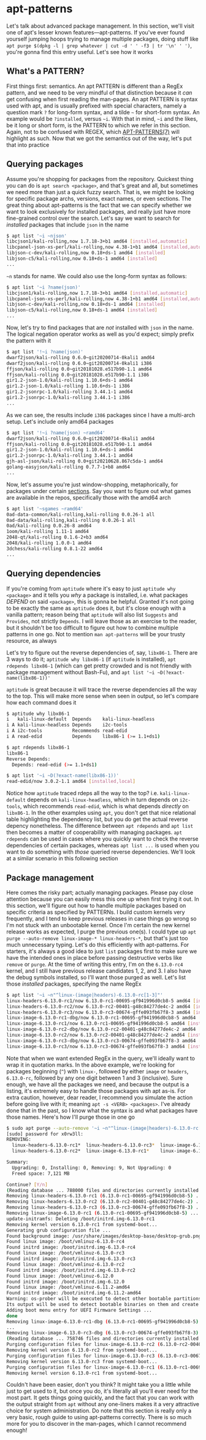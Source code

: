 # apt-patterns

Let's talk about advanced package management. In this section, we'll visit one of apt's lesser known features—apt-patterns. If you've ever found yourself jumping hoops trying to manage multiple packages, doing stuff like `apt purge $(dpkg -l | grep whatever | cut -d ' ' -f3 | tr '\n' ' ')`, you're gonna find this entry useful. Let's see how it works

## What's a PATTERN?

First things first: semantics. An apt PATTERN is different than a RegEx pattern, and we need to be very mindful of that distinction because it _can_ get confusing when first reading the man-pages. An apt PATTERN is syntax used with apt, and is usually prefixed with special characters, namely a question mark `?` for long-form syntax, and a tilde `~` for short-form syntax. An example would be `?installed`, versus `~i`. With that in mind, `~i` and the likes, be it long or short form, is the PATTERN to which we refer in this section. Again, not to be confused with REGEX, which [APT-PATTERNS(7)](https://people.debian.org/~jak/apt-doc/man/apt-patterns.7.html) will highlight as such. Now that we got the semantics out of the way, let's put that into practice

## Querying packages

Assume you're shopping for packages from the repository. Quickest thing you can do is `apt search <package>`, and that's great and all, but sometimes we need more than just a quick fuzzy search. That is, we might be looking for specific package archs, versions, exact names, or even sections. The great thing about apt-patterns is the fact that we can specify whether we want to look exclusively for installed packages, and really just have more fine-grained control over the search. Let's say we want to search for _installed_ packages that include `json` in the name

```sh
$ apt list '~i ~njson'
libcjson1/kali-rolling,now 1.7.18-3+b1 amd64 [installed,automatic]
libcpanel-json-xs-perl/kali-rolling,now 4.38-1+b1 amd64 [installed,automatic]
libjson-c-dev/kali-rolling,now 0.18+ds-1 amd64 [installed]
libjson-c5/kali-rolling,now 0.18+ds-1 amd64 [installed]
...
```

`~n` stands for name. We could also use the long-form syntax as follows:

```sh
$ apt list '~i ?name(json)'
libcjson1/kali-rolling,now 1.7.18-3+b1 amd64 [installed,automatic]
libcpanel-json-xs-perl/kali-rolling,now 4.38-1+b1 amd64 [installed,automatic]
libjson-c-dev/kali-rolling,now 0.18+ds-1 amd64 [installed]
libjson-c5/kali-rolling,now 0.18+ds-1 amd64 [installed]
...
```

Now, let's try to find packages that are _not_ installed with `json` in the name. The logical negation operator works as well as you'd expect; simply prefix the pattern with it

```sh
$ apt list '!~i ?name(json)'
dwarf2json/kali-rolling 0.6.0~git20200714-0kali1 amd64
dwarf2json/kali-rolling 0.6.0~git20200714-0kali1 i386
ffjson/kali-rolling 0.0~git20181028.e517b90-1.1 amd64
ffjson/kali-rolling 0.0~git20181028.e517b90-1.1 i386
gir1.2-json-1.0/kali-rolling 1.10.6+ds-1 amd64
gir1.2-json-1.0/kali-rolling 1.10.6+ds-1 i386
gir1.2-jsonrpc-1.0/kali-rolling 3.44.1-1 amd64
gir1.2-jsonrpc-1.0/kali-rolling 3.44.1-1 i386
...
```

As we can see, the results include `i386` packages since I have a multi-arch setup. Let's include only amd64 packages

```sh
$ apt list '!~i ?name(json) ~ramd64'
dwarf2json/kali-rolling 0.6.0~git20200714-0kali1 amd64
ffjson/kali-rolling 0.0~git20181028.e517b90-1.1 amd64
gir1.2-json-1.0/kali-rolling 1.10.6+ds-1 amd64
gir1.2-jsonrpc-1.0/kali-rolling 3.44.1-1 amd64
gjh-asl-json/kali-rolling 0.0+git20210628.867c5da-1 amd64
golang-easyjson/kali-rolling 0.7.7-1+b8 amd64
...
```

Now, let's assume you're just window-shopping, metaphorically, for packages under certain [sections](https://www.debian.org/doc/debian-policy/ch-archive.html#s-subsections). Say you want to figure out what games are available in the repos, specifically those with the amd64 arch

```sh
$ apt list '~sgames ~ramd64'
0ad-data-common/kali-rolling,kali-rolling 0.0.26-1 all
0ad-data/kali-rolling,kali-rolling 0.0.26-1 all
0ad/kali-rolling 0.0.26-8 amd64
1oom/kali-rolling 1.11-1 amd64
2048-qt/kali-rolling 0.1.6-2+b3 amd64
2048/kali-rolling 1.0.0-1 amd64
3dchess/kali-rolling 0.8.1-22 amd64
...
```

## Querying dependencies

If you're coming from `aptitude` where it's easy to just `aptitude why <package>` and it tells you _why_ a package is installed, i.e. what packages _DEPEND_ on said `<package>`, this is gonna be helpful. Granted it's not going to be exactly the same as `aptitude` does it, but it's close enough with a vanilla pattern; reason being that `aptitude` will also list `Suggests` and `Provides`, not strictly `Depends`. I will leave those as an exercise to the reader, but it shouldn't be too difficult to figure out how to combine multiple patterns in one go. Not to mention `man apt-patterns` will be your trusty resource, as always

Let's try to figure out the reverse dependencies of, say, `libx86-1`. There are 3 ways to do it; `aptitude why libx86-1` (if `aptitude` is installed), `apt rdepends libx86-1` (which can get pretty crowded and is not friendly with package management without Bash-Fu), and `apt list '~i ~D(?exact-name(libx86-1))'`

`aptitude` is great because it will trace the reverse dependencies all the way to the top. This will make more sense when seen in output, so let's compare how each command does it

```sh
$ aptitude why libx86-1
i   kali-linux-default  Depends    kali-linux-headless
i A kali-linux-headless Depends    i2c-tools
i A i2c-tools           Recommends read-edid
i A read-edid           Depends    libx86-1 (>= 1.1+ds1)

$ apt rdepends libx86-1
libx86-1
Reverse Depends:
  Depends: read-edid (>= 1.1+ds1)

$ apt list '~i ~D(?exact-name(libx86-1))'
read-edid/now 3.0.2-1.1 amd64 [installed,local]
```

Notice how `aptitude` traced rdeps all the way to the top? i.e. `kali-linux-default` depends on `kali-linux-headless`, which in turn depends on `i2c-tools`, which recommends `read-edid`, which is what depends _directly_ on `libx86-1`. In the other examples using `apt`, you don't get that nice relational table highlighting the dependency list, but you do get the actual reverse depency nonetheless. The difference between `apt rdepends` and `apt list` then becomes a matter of cooperability with managing packages. `apt rdepends` can be used in cases where you quickly want to check the reverse dependencies of certain packages, whereas `apt list ...` is used when you want to do something with _those_ queried reverse dependencies. We'll look at a similar scenario in this following section

## Package management

Here comes the risky part; actually managing packages. Please pay close attention because you can easily mess this one up when first trying it out. In this section, we'll figure out how to handle multiple packages based on specific criteria as specified by PATTERNs. I build custom kernels very frequently, and I tend to keep previous releases in case things go wrong so I'm not stuck with an unbootable kernel. Once I'm certain the new kernel release works as expected, I purge the previous one(s). I could type up `apt purge --auto-remove linux-image-* linux-headers-*`, but that's just too much unnecessary typing. Let's do this efficiently with apt-patterns. For starters, it's always a good idea to just `list` packages first to make sure we have the intended ones in place before passing destructive verbs like `remove` or `purge`. At the time of writing this entry, I'm on the `6.13.0-rc4` kernel, and I still have previous release candidates 1, 2, and 3. I also have the debug symbols installed, so I'll want those purged as well. Let's list those _installed_ packages, specifying the name RegEx

```sh
$ apt list '~i ~n"^linux-(image|headers)-6.13.0-rc[1-3]"'
linux-headers-6.13.0-rc1/now 6.13.0-rc1-00695-gf941996d0cb8-5 amd64 [installed,local]
linux-headers-6.13.0-rc2/now 6.13.0-rc2-00401-g48c84277de4c-2 amd64 [installed,local]
linux-headers-6.13.0-rc3/now 6.13.0-rc3-00674-gffe093fb67f8-3 amd64 [installed,local]
linux-image-6.13.0-rc1-dbg/now 6.13.0-rc1-00695-gf941996d0cb8-5 amd64 [installed,local]
linux-image-6.13.0-rc1/now 6.13.0-rc1-00695-gf941996d0cb8-5 amd64 [installed,local]
linux-image-6.13.0-rc2-dbg/now 6.13.0-rc2-00401-g48c84277de4c-2 amd64 [installed,local]
linux-image-6.13.0-rc2/now 6.13.0-rc2-00401-g48c84277de4c-2 amd64 [installed,local]
linux-image-6.13.0-rc3-dbg/now 6.13.0-rc3-00674-gffe093fb67f8-3 amd64 [installed,local]
linux-image-6.13.0-rc3/now 6.13.0-rc3-00674-gffe093fb67f8-3 amd64 [installed,local]
```

Note that when we want extended RegEx in the query, we'll ideally want to wrap it in quotation marks. In the above example, we're looking for packages beginning (`^`) with `linux-`, followed by either `image` or `headers`, `6.13.0-rc`, followed by any one digit between 1 and 3 (inclusive). Sure enough, we have all the packages we need, and because the output is a listing, it's extremely easy to handle those packages with apt as-is. For extra caution, however, dear reader, I recommend you simulate the action before going live with it; meaning `apt -s <VERB> <packages>`. I've already done that in the past, so I know what the syntax is and what packages have those names. Here's how I'll purge those in one go

```sh
$ sudo apt purge --auto-remove '~i ~n"^linux-(image|headers)-6.13.0-rc[1-3]"'
[sudo] password for x0rw3ll:
REMOVING:
  linux-headers-6.13.0-rc1*  linux-headers-6.13.0-rc3*  linux-image-6.13.0-rc1-dbg*  linux-image-6.13.0-rc2-dbg*  linux-image-6.13.0-rc3-dbg*
  linux-headers-6.13.0-rc2*  linux-image-6.13.0-rc1*    linux-image-6.13.0-rc2*      linux-image-6.13.0-rc3*

Summary:
  Upgrading: 0, Installing: 0, Removing: 9, Not Upgrading: 0
  Freed space: 7,121 MB

Continue? [Y/n]
(Reading database ... 788000 files and directories currently installed.)
Removing linux-headers-6.13.0-rc1 (6.13.0-rc1-00695-gf941996d0cb8-5) ...
Removing linux-headers-6.13.0-rc2 (6.13.0-rc2-00401-g48c84277de4c-2) ...
Removing linux-headers-6.13.0-rc3 (6.13.0-rc3-00674-gffe093fb67f8-3) ...
Removing linux-image-6.13.0-rc1 (6.13.0-rc1-00695-gf941996d0cb8-5) ...
update-initramfs: Deleting /boot/initrd.img-6.13.0-rc1
Removing kernel version 6.13.0-rc1 from systemd-boot...
Generating grub configuration file ...
Found background image: /usr/share/images/desktop-base/desktop-grub.png
Found linux image: /boot/vmlinuz-6.13.0-rc4
Found initrd image: /boot/initrd.img-6.13.0-rc4
Found linux image: /boot/vmlinuz-6.13.0-rc3
Found initrd image: /boot/initrd.img-6.13.0-rc3
Found linux image: /boot/vmlinuz-6.13.0-rc2
Found initrd image: /boot/initrd.img-6.13.0-rc2
Found linux image: /boot/vmlinuz-6.12.0
Found initrd image: /boot/initrd.img-6.12.0
Found linux image: /boot/vmlinuz-6.11.2-amd64
Found initrd image: /boot/initrd.img-6.11.2-amd64
Warning: os-prober will be executed to detect other bootable partitions.
Its output will be used to detect bootable binaries on them and create new boot entries.
Adding boot menu entry for UEFI Firmware Settings ...
done
Removing linux-image-6.13.0-rc1-dbg (6.13.0-rc1-00695-gf941996d0cb8-5) ...
...
Removing linux-image-6.13.0-rc3-dbg (6.13.0-rc3-00674-gffe093fb67f8-3) ...
(Reading database ... 758746 files and directories currently installed.)
Purging configuration files for linux-image-6.13.0-rc2 (6.13.0-rc2-00401-g48c84277de4c-2) ...
Removing kernel version 6.13.0-rc2 from systemd-boot...
Purging configuration files for linux-image-6.13.0-rc3 (6.13.0-rc3-00674-gffe093fb67f8-3) ...
Removing kernel version 6.13.0-rc3 from systemd-boot...
Purging configuration files for linux-image-6.13.0-rc1 (6.13.0-rc1-00695-gf941996d0cb8-5) ...
Removing kernel version 6.13.0-rc1 from systemd-boot...
```

Couldn't have been easier, don't you think? It might take you a little while just to get used to it, but once you do, it's literally all you'll ever need for the most part. It gets things going quickly, and the fact that you can work with the output straight from `apt` without any one-liners makes it a very attractive choice for system administration. Do note that this section is really only a very basic, rough guide to using apt-patterns correctly. There is so much more for you to discover in the man-pages, which I cannot recommend enough!
